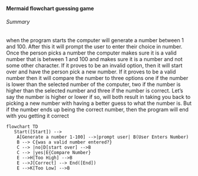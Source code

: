 #### Mermaid flowchart guessing game 

###### Summary 
when the program starts the computer will generate a number between 1 and 100. After this it will prompt the user to enter their choice in number. Once the person picks a number the computer makes sure it is a valid number that is between 1 and 100 and makes sure it is a number and not some other character. If it proves to be an invalid option, then it will start over and have the person pick a new number.  If it proves to be a valid number then it will compare the number to three options one if the number is lower than the selected number of the computer, two if the number is higher than the selected number and three if the number is correct. Let’s say the number is higher or lower if so, will both result in taking you back to picking a new number with having a better guess to what the number is. But if the number ends up being the correct number, then the program will end with you getting it correct 






```mermaid
flowchart TD
   Start([Start]) --> 
    A[Generate a number 1-100] -->|prompt user| B(User Enters Number)
    B --> C{was a valid number entered?}
    C --> |no|D[start over] -->B
    C --> |yes|E{Compare Number} 
    E -->H[Too High] -->B
    E -->J[Correct] --> End([End])
    E -->K[Too Low] -->B
```
    
